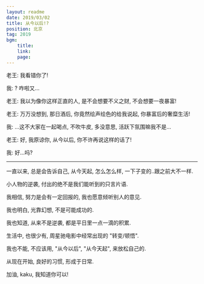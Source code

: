 ```yaml
---
layout: readme
date: 2019/03/02
title: 从今以后!?
position: 北京
tag: 2019
bgm:
    title:
    link:
    page:
---
```


老王: 我看错你了!

我: ? 咋啦又...

老王: 我以为像你这样正直的人, 是不会想要不义之财, 不会想要一夜暴富!

老王: 万万没想到, 那日酒后, 你竟然绘声绘色的给我说起, 你暴富后的奢糜生活!

我: ...这不大家在一起喝点, 不吹牛皮, 多没意思, 活跃下氛围嘛我不是...

老王: 好, 我原谅你, 从今以后, 你不许再说这样的话了! 

我: 好...吗?

---

一直以来, 总是会告诉自己, 从今天起, 怎么怎么样, 一下子变的..跟之前大不一样.

小人物的逆袭, 付出的绝不是我们能听到的只言片语.

我相信, 努力是会有一定回报的, 我也愿意倾听别人的意见.

我也明白, 光靠幻想, 不是可能成功的.

我也知道, 从来不是逆袭, 都是平日里一点一滴的积累.

生活中, 也很少有, 周星驰电影中经常出现的 "转变/顿悟".

我也不能, 不应该用, "从今以后", "从今天起", 来放松自己的.

从现在开始, 良好的习惯, 形成于日常.

加油, kaku, 我知道你可以!
